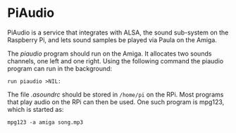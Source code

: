 # PiAudio

PiAudio is a service that integrates with ALSA, the sound sub-system on the Raspberry Pi, and lets sound samples be played via Paula on the Amiga.

The *piaudio* program should run on the Amiga. It allocates two sounds channels, one left and one right. Using the following command the piaudio program can run in the background:
```
run piaudio >NIL:
```

The file *.asoundrc* should be stored in `/home/pi` on the RPi. Most programs that play audio on the RPi can then be used. One such program is mpg123, which is started as:
```
mpg123 -a amiga song.mp3
```

